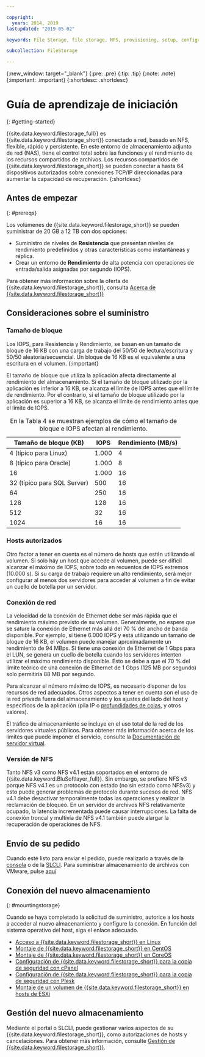 ```yaml
---

copyright:
  years: 2014, 2019
lastupdated: "2019-05-02"

keywords: File Storage, file storage, NFS, provisioning, setup, configuration, mounting storage

subcollection: FileStorage

---
```

{:new_window: target="_blank"}
{:pre: .pre}
{:tip: .tip}
{:note: .note}
{:important: .important}
 {:shortdesc: .shortdesc}


# Guía de aprendizaje de iniciación
{: #getting-started}

{{site.data.keyword.filestorage_full}} es {{site.data.keyword.filestorage_short}} conectado a red, basado en NFS, flexible, rápido y persistente. En este entorno de almacenamiento adjunto de red (NAS), tiene el control total sobre las funciones y el rendimiento de los recursos compartidos de archivos. Los recursos compartidos de {{site.data.keyword.filestorage_short}} se pueden conectar a hasta 64 dispositivos autorizados sobre conexiones TCP/IP direccionadas para aumentar la capacidad de recuperación.
{:shortdesc}

## Antes de empezar
{: #prereqs}

Los volúmenes de {{site.data.keyword.filestorage_short}} se pueden suministrar de 20 GB a 12 TB con dos opciones: <br/>
- Suministro de niveles de **Resistencia** que presentan niveles de rendimiento predefinidos y otras características como instantáneas y réplica.
- Crear un entorno de **Rendimiento** de alta potencia con operaciones de entrada/salida asignadas por segundo (IOPS).

Para obtener más información sobre la oferta de {{site.data.keyword.filestorage_short}}, consulta [Acerca de {{site.data.keyword.filestorage_short}}](/docs/infrastructure/FileStorage?topic=FileStorage-about)

## Consideraciones sobre el suministro

### Tamaño de bloque

Los IOPS, para Resistencia y Rendimiento, se basan en un tamaño de bloque de 16 KB con una carga de trabajo del 50/50 de lectura/escritura y 50/50 aleatoria/secuencial. Un bloque de 16 KB es el equivalente a una escritura en el volumen.
{:important}

El tamaño de bloque que utiliza la aplicación afecta directamente al rendimiento del almacenamiento. Si el tamaño de bloque utilizado por la aplicación es inferior a 16 KB, se alcanza el límite de IOPS antes que el límite de rendimiento. Por el contrario, si el tamaño de bloque utilizado por la aplicación es superior a 16 KB, se alcanza el límite de rendimiento antes que el límite de IOPS.

<table>
  <caption>En la Tabla 4 se muestran ejemplos de cómo el tamaño de bloque e IOPS afectan al rendimiento.</caption>
        <colgroup>
          <col/>
          <col/>
          <col/>
        </colgroup>
        <thead>
          <tr>
            <th>Tamaño de bloque (KB)</th>
            <th>IOPS</th>
            <th>Rendimiento (MB/s)</th>
          </tr>
        </thead>
        <tbody>
          <tr>
            <td>4 (típico para Linux)</td>
            <td>1.000</td>
            <td>4</td>
          </tr>
          <tr>
            <td>8 (típico para Oracle)</td>
            <td>1.000</td>
            <td>8</td>
          </tr>
          <tr>
            <td>16</td>
            <td>1.000</td>
            <td>16</td>
          </tr>
          <tr>
            <td>32 (típico para SQL Server)</td>
            <td>500</td>
            <td>16</td>
          </tr>          
          <tr>
            <td>64</td>
            <td>250</td>
            <td>16</td>
          </tr>
          <tr>
            <td>128</td>
            <td>128</td>
            <td>16</td>
          </tr>
          <tr>
            <td>512</td>
            <td>32</td>
            <td>16</td>
          </tr>
          <tr>
            <td>1024</td>
            <td>16</td>
            <td>16</td>
          </tr>
        </tbody>
</table>

### Hosts autorizados

Otro factor a tener en cuenta es el número de hosts que están utilizando el volumen. Si solo hay un host que accede al volumen, puede ser difícil alcanzar el máximo de IOPS, sobre todo en recuentos de IOPS extremos (10.000 s). Si su carga de trabajo requiere un alto rendimiento, será mejor configurar al menos dos servidores para acceder al volumen a fin de evitar un cuello de botella por un servidor.

### Conexión de red

La velocidad de la conexión de Ethernet debe ser más rápida que el rendimiento máximo previsto de su volumen. Generalmente, no espere que se sature la conexión de Ethernet más allá del 70 % del ancho de banda disponible. Por ejemplo, si tiene 6.000 IOPS y está utilizando un tamaño de bloque de 16 KB, el volumen puede manejar aproximadamente un rendimiento de 94 MBps. Si tiene una conexión de Ethernet de 1 Gbps para el LUN, se genera un cuello de botella cuando los servidores intenten utilizar el máximo rendimiento disponible. Esto se debe a que el 70 % del límite teórico de una conexión de Ethernet de 1 Gbps (125 MB por segundo) solo permitiría 88 MB por segundo.

Para alcanzar el número máximo de IOPS, es necesario disponer de los recursos de red adecuados. Otros aspectos a tener en cuenta son el uso de la red privada fuera del almacenamiento y los ajustes del lado del host y específicos de la aplicación (pila IP o [profundidades de colas](/docs/infrastructure/FileStorage?topic=FileStorage-hostqueuesettings), y otros valores).

El tráfico de almacenamiento se incluye en el uso total de la red de los servidores virtuales públicos. Para obtener más información acerca de los límites que puede imponer el servicio, consulte la [Documentación de servidor virtual](/docs/vsi?topic=virtual-servers-about-public-virtual-servers).

### Versión de NFS

Tanto NFS v3 como NFS v4.1 están soportados en el entorno de {{site.data.keyword.BluSoftlayer_full}}. Sin embargo, se prefiere NFS v3 porque NFS v4.1 es un protocolo con estado (no sin estado como NFSv3) y esto puede generar problemas de protocolo durante sucesos de red. NFS v4.1 debe desactivar temporalmente todas las operaciones y realizar la reclamación de bloqueo. En un servidor de archivos NFS relativamente ocupado, la latencia incrementada puede causar interrupciones. La falta de conexión troncal y multivía de NFS v4.1 también puede alargar la recuperación de operaciones de NFS.

## Envío de su pedido

Cuando esté listo para enviar el pedido, puede realizarlo a través de la [consola](/docs/infrastructure/FileStorage?topic=FileStorage-orderingConsole) o de la [SLCLI](/docs/infrastructure/FileStorage?topic=FileStorage-orderingSLCLI). Para suministrar almacenamiento de archivos con VMware, pulse [aquí](/docs/infrastructure/FileStorage?topic=FileStorage-architectureguide)

## Conexión del nuevo almacenamiento
{: #mountingstorage}

Cuando se haya completado la solicitud de suministro, autorice a los hosts a acceder al nuevo almacenamiento y configure la conexión. En función del sistema operativo del host, siga el enlace adecuado.
- [Acceso a {{site.data.keyword.filestorage_short}} en Linux](/docs/infrastructure/FileStorage?topic=FileStorage-mountingLinux)
- [Montaje de {{site.data.keyword.filestorage_short}} en CentOS](/docs/infrastructure/FileStorage?topic=FileStorage-mountingCentOS)
- [Montaje de {{site.data.keyword.filestorage_short}} en CoreOS](/docs/infrastructure/FileStorage?topic=FileStorage-mountingCoreOS)
- [Configuración de {{site.data.keyword.filestorage_short}} para la copia de seguridad con cPanel](/docs/infrastructure/FileStorage?topic=FileStorage-cPanelBackups)
- [Configuración de {{site.data.keyword.filestorage_short}} para la copia de seguridad con Plesk](/docs/infrastructure/FileStorage?topic=FileStorage-PleskBackup)
- [Montaje de un volumen de {{site.data.keyword.filestorage_short}} en hosts de ESXi](/docs/infrastructure/FileStorage?topic=FileStorage-architectureguide)

## Gestión del nuevo almacenamiento

Mediante el portal o SLCLI, puede gestionar varios aspectos de su {{site.data.keyword.filestorage_short}}, como autorizaciones de hosts y cancelaciones. Para obtener más información, consulte [Gestión de {{site.data.keyword.filestorage_short}}](/docs/infrastructure/FileStorage?topic=FileStorage-managingstorage).
